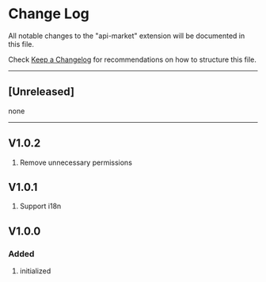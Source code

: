 # Change Log

All notable changes to the "api-market" extension will be documented in this file.

Check [Keep a Changelog](http://keepachangelog.com/) for recommendations on how to structure this file.

--------------------------------------------------------------------
## [Unreleased]
none

---------------------------------------------------------------------

## V1.0.2
1. Remove unnecessary permissions

## V1.0.1
1. Support i18n

## V1.0.0
### Added
1. initialized

